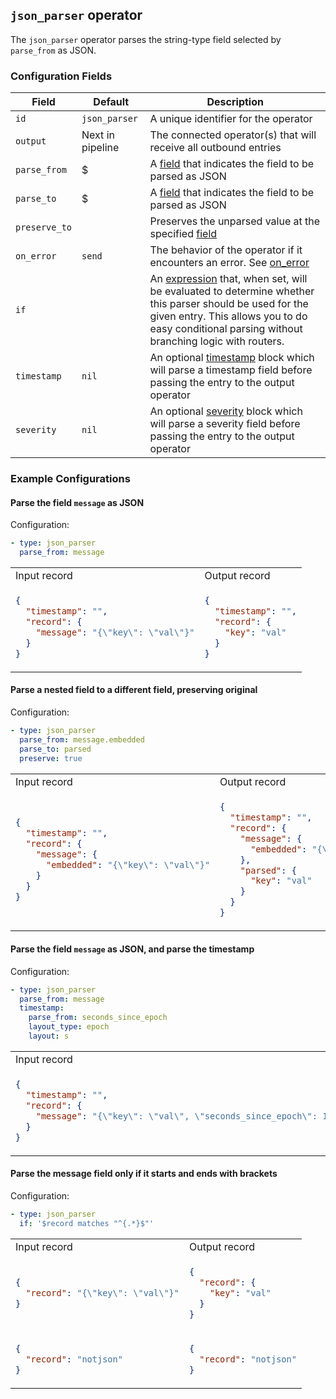 ## `json_parser` operator

The `json_parser` operator parses the string-type field selected by `parse_from` as JSON.

### Configuration Fields

| Field         | Default          | Description                                                                                                                                                                                                                            |
| ---           | ---              | ---                                                                                                                                                                                                                                    |
| `id`          | `json_parser`    | A unique identifier for the operator                                                                                                                                                                                                   |
| `output`      | Next in pipeline | The connected operator(s) that will receive all outbound entries                                                                                                                                                                       |
| `parse_from`  | $                | A [field](/docs/types/field.md) that indicates the field to be parsed as JSON                                                                                                                                                          |
| `parse_to`    | $                | A [field](/docs/types/field.md) that indicates the field to be parsed as JSON                                                                                                                                                          |
| `preserve_to` |                  | Preserves the unparsed value at the specified [field](/docs/types/field.md)                                                                                                                                                            |
| `on_error`    | `send`           | The behavior of the operator if it encounters an error. See [on_error](/docs/types/on_error.md)                                                                                                                                        |
| `if`          |                  | An [expression](/docs/types/expression.md) that, when set, will be evaluated to determine whether this parser should be used for the given entry. This allows you to do easy conditional parsing without branching logic with routers. |
| `timestamp`   | `nil`            | An optional [timestamp](/docs/types/timestamp.md) block which will parse a timestamp field before passing the entry to the output operator                                                                                             |
| `severity`    | `nil`            | An optional [severity](/docs/types/severity.md) block which will parse a severity field before passing the entry to the output operator                                                                                                |


### Example Configurations


#### Parse the field `message` as JSON

Configuration:
```yaml
- type: json_parser
  parse_from: message
```

<table>
<tr><td> Input record </td> <td> Output record </td></tr>
<tr>
<td>

```json
{
  "timestamp": "",
  "record": {
    "message": "{\"key\": \"val\"}"
  }
}
```

</td>
<td>

```json
{
  "timestamp": "",
  "record": {
    "key": "val"
  }
}
```

</td>
</tr>
</table>

#### Parse a nested field to a different field, preserving original

Configuration:
```yaml
- type: json_parser
  parse_from: message.embedded
  parse_to: parsed
  preserve: true
```

<table>
<tr><td> Input record </td> <td> Output record </td></tr>
<tr>
<td>

```json
{
  "timestamp": "",
  "record": {
    "message": {
      "embedded": "{\"key\": \"val\"}"
    }
  }
}
```

</td>
<td>

```json
{
  "timestamp": "",
  "record": {
    "message": {
      "embedded": "{\"key\": \"val\"}"
    },
    "parsed": {
      "key": "val"
    }
  }
}
```

</td>
</tr>
</table>

#### Parse the field `message` as JSON, and parse the timestamp

Configuration:
```yaml
- type: json_parser
  parse_from: message
  timestamp:
    parse_from: seconds_since_epoch
    layout_type: epoch
    layout: s
```

<table>
<tr><td> Input record </td> <td> Output record </td></tr>
<tr>
<td>

```json
{
  "timestamp": "",
  "record": {
    "message": "{\"key\": \"val\", \"seconds_since_epoch\": 1136214245}"
  }
}
```

</td>
<td>

```json
{
  "timestamp": "2006-01-02T15:04:05-07:00",
  "record": {
    "key": "val"
  }
}
```

</td>
</tr>
</table>

#### Parse the message field only if it starts and ends with brackets

Configuration:
```yaml
- type: json_parser
  if: '$record matches "^{.*}$"'
```

<table>
<tr><td> Input record </td> <td> Output record </td></tr>
<tr>
<td>

```json
{
  "record": "{\"key\": \"val\"}"
}
```

</td>
<td>

```json
{
  "record": {
    "key": "val"
  }
}
```

</td>
</tr>

<tr>
<td>

```json
{
  "record": "notjson"
}
```

</td>
<td>

```json
{
  "record": "notjson"
}
```

</td>
</tr>
</table>

